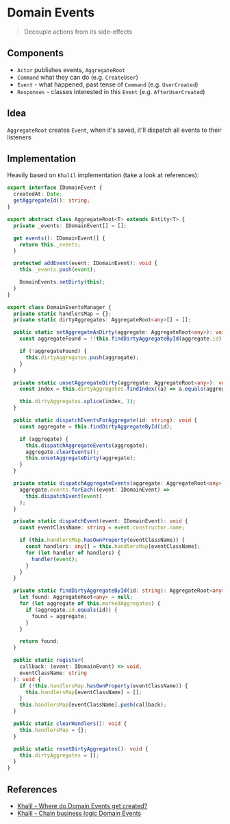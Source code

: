 # Domain Events

> Decouple actions from its side-effects

## Components

- `Actor` publishes events, `AggregateRoot`
- `Command` what they can do (e.g. `CreateUser`)
- `Event` - what happened, past tense of `Command` (e.g. `UserCreated`)
- `Responses` - classes interested in this `Event` (e.g. `AfterUserCreated`)

## Idea

`AggregateRoot` creates `Event`, when it's saved, it'll dispatch all events to their listeners

## Implementation

Heavily based on `Khalil` implementation (take a look at references):

```ts
export interface IDomainEvent {
  createdAt: Date;
  getAggregateId(): string;
}

export abstract class AggregateRoot<T> extends Entity<T> {
  private _events: IDomainEvent[] = [];

  get events(): IDomainEvent[] {
    return this._events;
  }

  protected addEvent(event: IDomainEvent): void {
    this._events.push(event);

    DomainEvents.setDirty(this);
  }
}

export class DomainEventsManager {
  private static handlersMap = {};
  private static dirtyAggregates: AggregateRoot<any>[] = [];

  public static setAggregateAsDirty(aggregate: AggregateRoot<any>): void {
    const aggregateFound = !!this.findDirtyAggregateById(aggregate.id);

    if (!aggregateFound) {
      this.dirtyAggregates.push(aggregate);
    }
  }

  private static unsetAggregateDirty(aggregate: AggregateRoot<any>): void {
    const index = this.dirtyAggregates.findIndex((a) => a.equals(aggregate));

    this.dirtyAggregates.splice(index, 1);
  }

  public static dispatchEventsForAggregate(id: string): void {
    const aggregate = this.findDirtyAggregateById(id);

    if (aggregate) {
      this.dispatchAggregateEvents(aggregate);
      aggregate.clearEvents();
      this.unsetAggregateDirty(aggregate);
    }
  }

  private static dispatchAggregateEvents(aggregate: AggregateRoot<any>): void {
    aggregate.events.forEach((event: IDomainEvent) =>
      this.dispatchEvent(event)
    );
  }

  private static dispatchEvent(event: IDomainEvent): void {
    const eventClassName: string = event.constructor.name;

    if (this.handlersMap.hasOwnProperty(eventClassName)) {
      const handlers: any[] = this.handlersMap[eventClassName];
      for (let handler of handlers) {
        handler(event);
      }
    }
  }

  private static findDirtyAggregateById(id: string): AggregateRoot<any> {
    let found: AggregateRoot<any> = null;
    for (let aggregate of this.markedAggregates) {
      if (aggregate.id.equals(id)) {
        found = aggregate;
      }
    }

    return found;
  }

  public static register(
    callback: (event: IDomainEvent) => void,
    eventClassName: string
  ): void {
    if (!this.handlersMap.hasOwnProperty(eventClassName)) {
      this.handlersMap[eventClassName] = [];
    }
    this.handlersMap[eventClassName].push(callback);
  }

  public static clearHandlers(): void {
    this.handlersMap = {};
  }

  public static resetDirtyAggregates(): void {
    this.dirtyAggregates = [];
  }
}
```

## References

- [Khalil - Where do Domain Events get created?](https://khalilstemmler.com/blogs/domain-driven-design/where-do-domain-events-get-dispatched/)
- [Khalil - Chain business logic Domain Events](https://khalilstemmler.com/articles/typescript-domain-driven-design/chain-business-logic-domain-events/)
